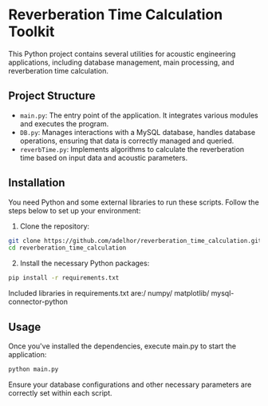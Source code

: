# Reverberation Time Calculation Toolkit

This Python project contains several utilities for acoustic engineering applications, including database management, main processing, and reverberation time calculation.

## Project Structure

- `main.py`: The entry point of the application. It integrates various modules and executes the program.
- `DB.py`: Manages interactions with a MySQL database, handles database operations, ensuring that data is correctly managed and queried.
- `reverbTime.py`: Implements algorithms to calculate the reverberation time based on input data and acoustic parameters.

## Installation

You need Python and some external libraries to run these scripts. Follow the steps below to set up your environment:

1. Clone the repository:

```bash
git clone https://github.com/adelhor/reverberation_time_calculation.git
cd reverberation_time_calculation
```
2. Install the necessary Python packages:

```bash
pip install -r requirements.txt
```
Included libraries in requirements.txt are:/
numpy/
matplotlib/
mysql-connector-python

## Usage
Once you've installed the dependencies, execute main.py to start the application:
```bash
python main.py
```
Ensure your database configurations and other necessary parameters are correctly set within each script.

